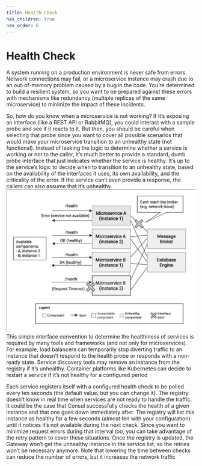 ```yaml
---
title: Health Check
has_children: true
nav_order: 6
---
```


Health Check
==================================================
A system running on a production environment is never safe from errors. Network 
connections may fail, or a microservice instance may crash due to an out-of-memory 
problem caused by a bug in the code. You’re determined to build a resilient system, 
so you want to be prepared against these errors with mechanisms like redundancy
(multiple replicas of the same microservice) to minimize the impact of these incidents.

So, how do you know when a microservice is not working? If it’s exposing an 
interface (like a REST API or RabbitMQ), you could interact with a sample probe and 
see if it reacts to it. But then, you should be careful when selecting that probe since you 
want to cover all possible scenarios that would make your microservice transition to 
an unhealthy state (not functional). Instead of leaking the logic to determine whether 
a service is working or not to the caller, it’s much better to provide a standard, dumb 
probe interface that just indicates whether the service is healthy. It’s up to the service’s 
logic to decide when to transition to an unhealthy state, based on the availability of the 
interfaces it uses, its own availability, and the criticality of the error. If the service can’t 
even provide a response, the callers can also assume that it’s unhealthy.
![alt text](image.png)
This simple interface convention to determine the healthiness of services is required 
by many tools and frameworks (and not only for microservices). For example, load 
balancers can temporarily stop diverting traffic to an instance that doesn’t respond to 
the health probe or responds with a non-ready state. Service discovery tools may remove 
an instance from the registry if it’s unhealthy. Container platforms like Kubernetes can 
decide to restart a service if it’s not healthy for a configured period 

Each service registers itself with 
a configured health check to be polled every ten seconds (the default value, but you can 
change it). The registry doesn’t know in real time when services are not ready to handle 
the traffic. It could be the case that Consul successfully checks the health of a given 
instance and that one goes down immediately after. The registry will list this instance 
as healthy for a few seconds (almost ten with your configuration) until it notices it’s not 
available during the next check. Since you want to minimize request errors during that 
interval too, you can take advantage of the retry pattern to cover these situations. Once 
the registry is updated, the Gateway won’t get the unhealthy instance in the service list, 
so the retries won’t be necessary anymore. Note that lowering the time between checks 
can reduce the number of errors, but it increases the network traffic